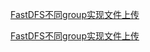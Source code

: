 
<a href="FastDFS不同group实现文件上传.html">FastDFS不同group实现文件上传</a>


[FastDFS不同group实现文件上传](FastDFS不同group实现文件上传.html)
